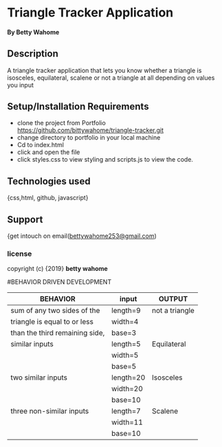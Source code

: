 # Triangle Tracker Application

#### By **Betty Wahome**

## Description
A triangle tracker application that lets you know whether a triangle is isosceles,
equilateral, scalene or not a triangle at all depending on values you input

## Setup/Installation Requirements
* clone the project from Portfolio https://github.com/bittywahome/triangle-tracker.git
* change directory to portfolio in your local machine
* Cd to index.html
* click and open the file
* click styles.css to view styling and scripts.js to view the code.



## Technologies used
{css,html, github, javascript}

## Support
{get intouch on email(bettywahome253@gmail.com)


### license

copyright (c) {2019} **betty wahome**


#BEHAVIOR DRIVEN DEVELOPMENT

|BEHAVIOR |input|OUTPUT|
|---------------------------------------|------------------|------------|
|sum of any two sides of the|length=9|not a triangle|
|triangle is equal to or less| width=4|
|than the third remaining side,| base=3|
|similar inputs|length=5| Equilateral|
||width=5||
|| base=5||
|two similar inputs|length=20 |Isosceles|
||width=20  ||
||base=10   ||
|three non-similar inputs| length=7 | Scalene|
||  width=11||
||  base=10||
